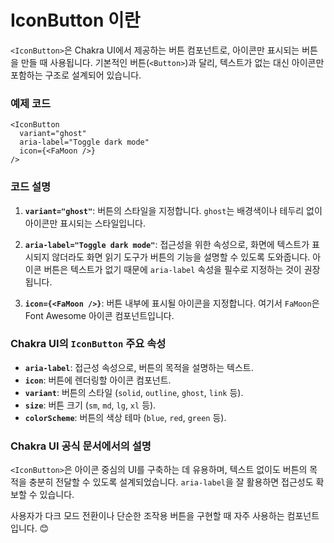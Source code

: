 # IconButton 이란
`<IconButton>`은 Chakra UI에서 제공하는 버튼 컴포넌트로, 아이콘만 표시되는 버튼을 만들 때 사용됩니다. 기본적인 버튼(`<Button>`)과 달리, 텍스트가 없는 대신 아이콘만 포함하는 구조로 설계되어 있습니다.

### 예제 코드
```tsx
<IconButton
  variant="ghost"
  aria-label="Toggle dark mode"
  icon={<FaMoon />}
/>
```

### 코드 설명
1. **`variant="ghost"`**: 버튼의 스타일을 지정합니다. `ghost`는 배경색이나 테두리 없이 아이콘만 표시되는 스타일입니다.
   
2. **`aria-label="Toggle dark mode"`**: 접근성을 위한 속성으로, 화면에 텍스트가 표시되지 않더라도 화면 읽기 도구가 버튼의 기능을 설명할 수 있도록 도와줍니다. 아이콘 버튼은 텍스트가 없기 때문에 `aria-label` 속성을 필수로 지정하는 것이 권장됩니다.

3. **`icon={<FaMoon />}`**: 버튼 내부에 표시될 아이콘을 지정합니다. 여기서 `FaMoon`은 Font Awesome 아이콘 컴포넌트입니다.

### Chakra UI의 `IconButton` 주요 속성
- **`aria-label`**: 접근성 속성으로, 버튼의 목적을 설명하는 텍스트.
- **`icon`**: 버튼에 렌더링할 아이콘 컴포넌트.
- **`variant`**: 버튼의 스타일 (`solid`, `outline`, `ghost`, `link` 등).
- **`size`**: 버튼 크기 (`sm`, `md`, `lg`, `xl` 등).
- **`colorScheme`**: 버튼의 색상 테마 (`blue`, `red`, `green` 등).

### Chakra UI 공식 문서에서의 설명
`<IconButton>`은 아이콘 중심의 UI를 구축하는 데 유용하며, 텍스트 없이도 버튼의 목적을 충분히 전달할 수 있도록 설계되었습니다. `aria-label`을 잘 활용하면 접근성도 확보할 수 있습니다.

사용자가 다크 모드 전환이나 단순한 조작용 버튼을 구현할 때 자주 사용하는 컴포넌트입니다. 😊